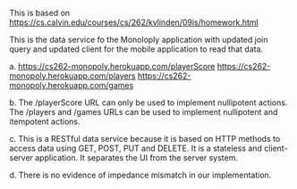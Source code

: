 This is based on https://cs.calvin.edu/courses/cs/262/kvlinden/09is/homework.html

This is the data service fo the Monoloply application with updated join query and updated client for the mobile application to read that data.


a.
   https://cs262-monopoly.herokuapp.com/playerScore
   https://cs262-monopoly.herokuapp.com/players
   https://cs262-monopoly.herokuapp.com/games


b. The /playerScore URL can only be used to implement nullipotent actions. The /players and /games URLs can be used to implement nullipotent and itempotent actions.

c. This is a RESTful data service because it is based on HTTP methods to access data using GET, POST, PUT and DELETE. It is a stateless and client-server application. It separates the UI from the server system.

d. There is no evidence of impedance mismatch in our implementation.
